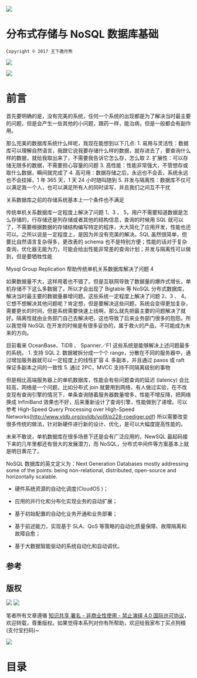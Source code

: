 ![](https://cdn-images-1.medium.com/max/1200/1*PSDdfqc5jaleNz418Fx2LA.png)

# 分布式存储与 NoSQL 数据库基础

`Copyright © 2017 王下邀月熊`

![](https://www.confluent.io/wp-content/uploads/platform_chart_updated.png)

![](https://www.confluent.io/wp-content/uploads/streaming_platform_rev.png)

# 前言

首先要明确的是，没有完美的系统，任何一个系统的出现都是为了解决当时最主要的问题，但是会产生一些其他的小问题，跟药一样，能治病，但是一般都会有副作用。

那么完美的数据库系统什么样呢，我现在能想到以下几点: 1. 易用与灵活性：数据库可以理解自然语言，我跟它说我要存储什么样的数据，就存进去了，要查询什么样的数据，就给我取出来了，不需要我告诉它怎么存，怎么取 2. 扩展性：可以存储无限多的数据，不需要担心容量的问题 3. 高性能：性能非常强大，不管想存或取什么数据，瞬间就完成了 4. 高可用：数据存储之后，永远也不会丢，系统永远也不会挂掉，1 年 365 天，1 天 24 小时随叫随到 5. 并发与隔离性：数据库不仅可以满足我一个人，也可以满足所有人的同时读写，并且我们之间互不干扰

关系数据库之前的存储系统基本上一个条件也不满足

传统单机关系数据库一定程度上解决了问题 1、3 、 5，用户不需要知道数据是怎么存储的，行存储还是列存储或者其他的结构信息，查询的时候用 SQL 就可以了，不需要根据数据的存储结构编写特定的程序，大大简化了应用开发，性能也还可以。之所以说是一定程度上，是因为并没有完美的解决。SQL 虽然很简单，但要比自然语言复杂得多，更改表的 schema 也不是特别方便；性能的话对于复杂查询，优化器无能为力，可能会给出性能非常差的查询计划；并发与隔离性可以做到，但是要牺牲性能

Mysql Group Replication 帮助传统单机关系数据库解决了问题 4

如果数据量不大，这样用着也不错了。但是互联网导致了数据量的爆炸式增长，单机存储不下这么多数据了。所以才会出现了 Bigtable 等 NoSQL 分布式数据库，解决当时最主要的数据量暴增问题。这些系统一定程度上解决了问题 2、3 、 4。它想不想解决其他问题呢？肯定想，但是要解决这些问题，系统会变得更加复杂，需要更长的时间，但是系统需要快速上线啊，那么就先把最主要的问题解决了就好。隔离性就由业务部门自己去解决吧，这也导致了后来业务部门很多的抱怨。所以我觉得 NoSQL 在开发的时候是有很多妥协的，属于救火的产品，不可能成为未来的方向。

目前看来 OceanBase、TiDB 、 Spanner／F1 这些系统是能够解决上述问题最多的系统。 1. 支持 SQL 2. 数据被拆分成一个个 range，分散在不同的服务器中，通过增加服务器就可以一定程度上的线性扩容 4. 多副本，并且通过 paxos 或 raft 保证多副本之间的一致性 5. 通过 2PC，MVCC 支持不同隔离级别的事物

但是相比高端服务器上的单机数据库，性能会有些问题查询的延迟 (latency) 会比较高，网络是一个问题，比如分布式 join 就要用到网络，有人做过实验，在不改变现有查询引擎的情况下，单条查询随着服务器数量增多，性能不增反降，把网络换成 InfiniBand 效果也不好，后来重新设计了查询引擎，性能做到了递增。可以参考 High-Speed Query Processing over High-Speed Networks(http://www.vldb.org/pvldb/vol9/p228-roediger.pdf) 所以需要改变很多传统的做法，针对新硬件进行新的设计、优化，是可以大幅度提高性能的。

未来不敢说，单机数据库在很多场景下还是会有广泛应用的，NewSQL 最起码接下来的几年里都还有很大的发展潜力，而 NoSQL，分布式中间件等方案基本上就是明日黄花了。

NoSQL 数据库的英文定义为：Next Generation Databases mostly addressing some of the points: being non-relational, distributed, open-source and horizontally scalable.

* 硬件系统资源的自动化调度(CloudOS )；

* 应用的并行化和分布化实现业务的自动扩展；

* 基于初始配置的自动化业务开通和业务部署；

* 基于前述能力，实现基于 SLA、QoS 等策略的自动化质量保障、故障隔离和故障自愈；

* 基于大数据智能驱动的系统自动化和自动调优。

## 参考

## 版权

![](https://parg.co/bDY) ![](https://parg.co/bDm)

笔者所有文章遵循 [知识共享 署名 - 非商业性使用 - 禁止演绎 4.0 国际许可协议](https://creativecommons.org/licenses/by-nc-nd/4.0/deed.zh)，欢迎转载，尊重版权。如果觉得本系列对你有所帮助，欢迎给我家布丁买点狗粮(支付宝扫码)~

![](https://github.com/wxyyxc1992/OSS/blob/master/2017/8/1/Buding.jpg?raw=true)

# 目录
